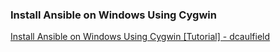 ###  Install Ansible on Windows Using Cygwin


[Install Ansible on Windows Using Cygwin \[Tutorial\] - dcaulfield](http://www.dcaulfield.com/install-ansible-on-windows-using-cygwin/ "Install Ansible on Windows Using Cygwin [Tutorial] - dcaulfield")


 

```

```
